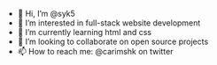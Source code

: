 - 👋 Hi, I’m @syk5
- 👀 I’m interested in full-stack website development
- 🌱 I’m currently learning html and css
- 💞️ I’m looking to collaborate on open source projects
- 📫 How to reach me: @carimshk on twitter

<!---
syk5/syk5 is a ✨ special ✨ repository because its `README.md` (this file) appears on your GitHub profile.
You can click the Preview link to take a look at your changes.
--->

